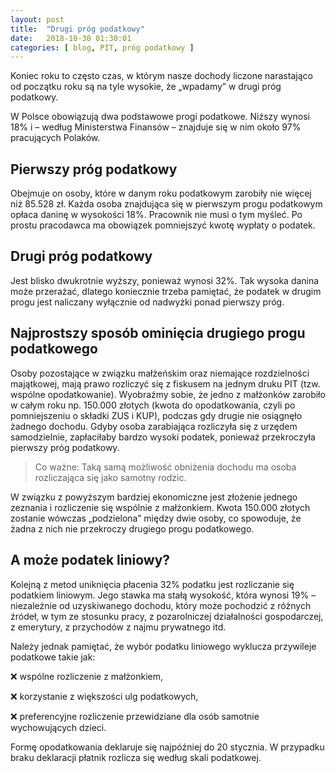 ```yaml
---
layout: post
title:  "Drugi próg podatkowy"
date:   2018-10-30 01:30:01
categories: [ blog, PIT, próg podatkowy ]
---
```

Koniec roku to często czas, w którym nasze dochody liczone narastająco od początku roku są na tyle wysokie, że „wpadamy” w drugi próg podatkowy.

W Polsce obowiązują dwa podstawowe progi podatkowe. 
Niższy wynosi 18% i – według Ministerstwa Finansów – znajduje się w nim około 97% pracujących Polaków.

## Pierwszy próg podatkowy

Obejmuje on osoby, które w danym roku podatkowym zarobiły nie więcej niż 85.528 zł.
Każda osoba znajdująca się w pierwszym progu podatkowym opłaca daninę w wysokości 18%. Pracownik nie musi o tym myśleć. Po prostu pracodawca ma obowiązek pomniejszyć kwotę wypłaty o podatek.

## Drugi próg podatkowy

Jest blisko dwukrotnie wyższy, ponieważ wynosi 32%. Tak wysoka danina może przerażać, dlatego koniecznie trzeba pamiętać, że podatek w drugim progu jest naliczany wyłącznie od nadwyżki ponad pierwszy próg.

## Najprostszy sposób ominięcia drugiego progu podatkowego

Osoby pozostające w związku małżeńskim oraz niemające rozdzielności majątkowej, mają prawo rozliczyć się z fiskusem na jednym druku PIT (tzw. wspólne opodatkowanie).
Wyobraźmy sobie, że jedno z małżonków zarobiło w całym roku np. 150.000 złotych (kwota do opodatkowania, czyli po pomniejszeniu o składki ZUS i KUP), podczas gdy drugie nie osiągnęło żadnego dochodu. Gdyby osoba zarabiająca rozliczyła się z urzędem samodzielnie, zapłaciłaby bardzo wysoki podatek, ponieważ przekroczyła pierwszy próg podatkowy.

> Co ważne: Taką samą możliwość obniżenia dochodu ma osoba rozliczająca się jako samotny rodzic.

W związku z powyższym bardziej ekonomiczne jest złożenie jednego zeznania i rozliczenie się wspólnie z małżonkiem. Kwota 150.000 złotych zostanie wówczas „podzielona” między dwie osoby, co spowoduje, że żadna z nich nie przekroczy drugiego progu podatkowego.

## A może podatek liniowy?
Kolejną z metod uniknięcia płacenia 32% podatku jest rozliczanie się podatkiem liniowym.
Jego stawka ma stałą wysokość, która wynosi 19% – niezależnie od uzyskiwanego dochodu, który może pochodzić z różnych źródeł, w tym ze stosunku pracy, z pozarolniczej działalności gospodarczej, z emerytury, z przychodów z najmu prywatnego itd.

Należy jednak pamiętać, że wybór podatku liniowego wyklucza przywileje podatkowe takie jak:

❌ wspólne rozliczenie z małżonkiem,

❌ korzystanie z większości ulg podatkowych,

❌ preferencyjne rozliczenie przewidziane dla osób samotnie wychowujących dzieci.

Formę opodatkowania deklaruje się najpóźniej do 20 stycznia. W przypadku braku deklaracji płatnik rozlicza się według skali podatkowej. 


